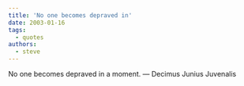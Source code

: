 ```yaml
---
title: 'No one becomes depraved in'
date: 2003-01-16
tags:
  - quotes
authors:
  - steve
---
```


No one becomes depraved in a moment.
— Decimus Junius Juvenalis
